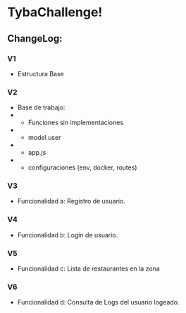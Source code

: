 # TybaChallenge!







## ChangeLog:

### V1
* Estructura Base

### V2
* Base de trabajo: 
 * *  Funciones sin implementaciones
 * *  model user
 * *  app.js
 * *  configuraciones (env, docker, routes)

### V3
* Funcionalidad a: Registro de usuario.

### V4
* Funcionalidad b: Login de usuario.

### V5
* Funcionalidad c: Lista de restaurantes en la zona

### V6
* Funcionalidad d: Consulta de Logs del usuario logeado.

